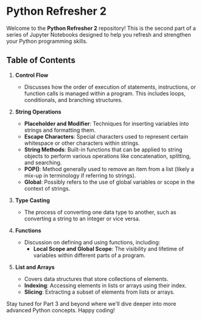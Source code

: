 # Python Refresher 2

Welcome to the **Python Refresher 2** repository! This is the second part of a series of Jupyter Notebooks designed to help you refresh and strengthen your Python programming skills.

## Table of Contents

1. **Control Flow**
   - Discusses how the order of execution of statements, instructions, or function calls is managed within a program. This includes loops, conditionals, and branching structures.

2. **String Operations**
   - **Placeholder and Modifier**: Techniques for inserting variables into strings and formatting them.
   - **Escape Characters**: Special characters used to represent certain whitespace or other characters within strings.
   - **String Methods**: Built-in functions that can be applied to string objects to perform various operations like concatenation, splitting, and searching.
   - **POP()**: Method generally used to remove an item from a list (likely a mix-up in terminology if referring to strings).
   - **Global**: Possibly refers to the use of global variables or scope in the context of strings.

3. **Type Casting**
   - The process of converting one data type to another, such as converting a string to an integer or vice versa.

4. **Functions**
   - Discussion on defining and using functions, including:
     - **Local Scope and Global Scope**: The visibility and lifetime of variables within different parts of a program.

5. **List and Arrays**
   - Covers data structures that store collections of elements.
   - **Indexing**: Accessing elements in lists or arrays using their index.
   - **Slicing**: Extracting a subset of elements from lists or arrays.

Stay tuned for Part 3 and beyond where we'll dive deeper into more advanced Python concepts. Happy coding!
